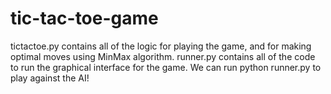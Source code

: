 # tic-tac-toe-game
tictactoe.py contains all of the logic for playing the game, and for making optimal moves using MinMax algorithm. 
runner.py contains all of the code to run the graphical interface for the game. 
We can run python runner.py to play against the AI!
